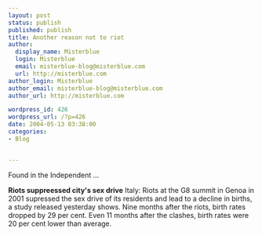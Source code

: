 ```yaml
---
layout: post
status: publish
published: publish
title: Another reason not to riot
author:
  display_name: Misterblue
  login: Misterblue
  email: misterblue-blog@misterblue.com
  url: http://misterblue.com
author_login: Misterblue
author_email: misterblue-blog@misterblue.com
author_url: http://misterblue.com

wordpress_id: 426
wordpress_url: /?p=426
date: 2004-05-13 03:38:00
categories:
- Blog


---
```

<p>
Found in the
Independent
...
</p>
<p>
<b>Riots suppreessed city's sex drive</b>
Italy: Riots at the G8 summit in Genoa in 2001 supressed the
sex drive of its residents and lead to a decline in births,
a study released yesterday shows.
Nine months after the riots, birth rates dropped by 29 per cent.
Even 11 months after the clashes, birth rates were 20
per cent lower than average.
</p>
